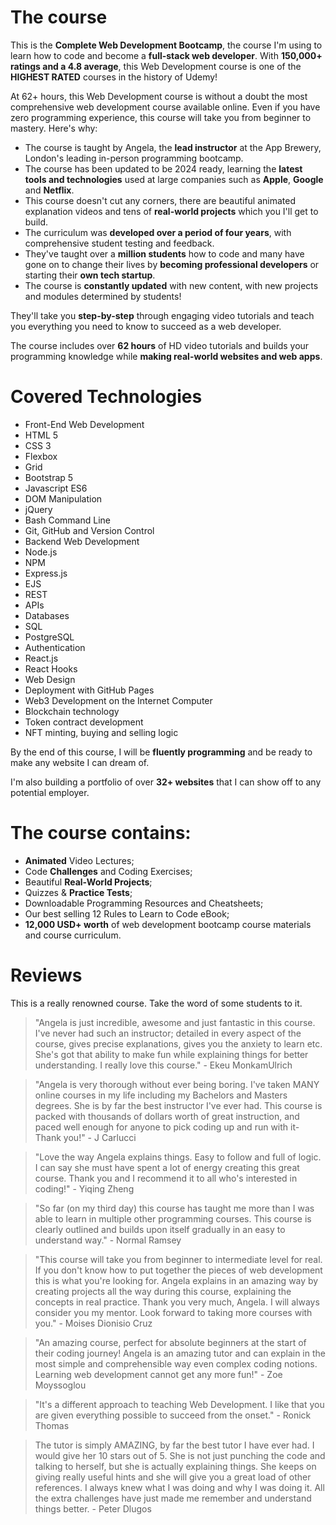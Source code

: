 # The course

This is the **Complete Web Development Bootcamp**, the course I'm using to learn how to code and become a **full-stack web developer**. With **150,000+ ratings and a 4.8 average**, this Web Development course is one of the **HIGHEST RATED** courses in the history of Udemy!

At 62+ hours, this Web Development course is without a doubt the most comprehensive web development course available online. Even if you have zero programming experience, this course will take you from beginner to mastery. Here's why:

- The course is taught by Angela, the **lead instructor** at the App Brewery, London's leading in-person programming bootcamp.
- The course has been updated to be 2024 ready, learning the **latest tools and technologies** used at large companies such as **Apple**, **Google** and **Netflix**.
- This course doesn't cut any corners, there are beautiful animated explanation videos and tens of **real-world projects** which you I'll get to build.
- The curriculum was **developed over a period of four years**, with comprehensive student testing and feedback.
- They've taught over a **million students** how to code and many have gone on to change their lives by **becoming professional developers** or starting their **own tech startup**.
- The course is **constantly updated** with new content, with new projects and modules determined by students!

They'll take you **step-by-step** through engaging video tutorials and teach you everything you need to know to succeed as a web developer.

The course includes over **62 hours** of HD video tutorials and builds your programming knowledge while **making real-world websites and web apps**.

# Covered Technologies
- Front-End Web Development
- HTML 5
- CSS 3
- Flexbox
- Grid
- Bootstrap 5
- Javascript ES6
- DOM Manipulation
- jQuery
- Bash Command Line
- Git, GitHub and Version Control
- Backend Web Development
- Node.js
- NPM
- Express.js
- EJS
- REST
- APIs
- Databases
- SQL
- PostgreSQL
- Authentication
- React.js
- React Hooks
- Web Design
- Deployment with GitHub Pages
- Web3 Development on the Internet Computer
- Blockchain technology
- Token contract development
- NFT minting, buying and selling logic

By the end of this course, I will be **fluently programming** and be ready to make any website I can dream of.

I'm also building a portfolio of over **32+ websites** that I can show off to any potential employer.

# The course contains:

- **Animated** Video Lectures;
- Code **Challenges** and Coding Exercises;
- Beautiful **Real-World Projects**;
- Quizzes & **Practice Tests**;
- Downloadable Programming Resources and Cheatsheets;
- Our best selling 12 Rules to Learn to Code eBook;
- **12,000 USD+ worth** of web development bootcamp course materials and course curriculum.


# Reviews

This is a really renowned course. Take the word of some students to it.

> "Angela is just incredible, awesome and just fantastic in this course. I've never had such an instructor; detailed in every aspect of the course, gives precise explanations, gives you the anxiety to learn etc. She's got that ability to make fun while explaining things for better understanding. I really love this course." - Ekeu MonkamUlrich

> "Angela is very thorough without ever being boring. I've taken MANY online courses in my life including my Bachelors and Masters degrees. She is by far the best instructor I've ever had. This course is packed with thousands of dollars worth of great instruction, and paced well enough for anyone to pick coding up and run with it- Thank you!" - J Carlucci

> "Love the way Angela explains things. Easy to follow and full of logic. I can say she must have spent a lot of energy creating this great course. Thank you and I recommend it to all who's interested in coding!" - Yiqing Zheng

> "So far (on my third day) this course has taught me more than I was able to learn in multiple other programming courses. This course is clearly outlined and builds upon itself gradually in an easy to understand way." - Normal Ramsey

> "This course will take you from beginner to intermediate level for real. If you don't know how to put together the pieces of web development this is what you're looking for. Angela explains in an amazing way by creating projects all the way during this course, explaining the concepts in real practice. Thank you very much, Angela. I will always consider you my mentor. Look forward to taking more courses with you." - Moises Dionisio Cruz

>"An amazing course, perfect for absolute beginners at the start of their coding journey! Angela is an amazing tutor and can explain in the most simple and comprehensible way even complex coding notions. Learning web development cannot get any more fun!" - Zoe Moyssoglou

> "It's a different approach to teaching Web Development. I like that you are given everything possible to succeed from the onset." - Ronick Thomas

> The tutor is simply AMAZING, by far the best tutor I have ever had. I would give her 10 stars out of 5. She is not just punching the code and talking to herself, but she is actually explaining things. She keeps on giving really useful hints and she will give you a great load of other references. I always knew what I was doing and why I was doing it. All the extra challenges have just made me remember and understand things better. - Peter Dlugos

